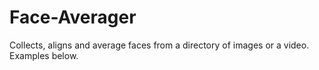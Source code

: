 # Face-Averager
Collects, aligns and average faces from a directory of images or a video. Examples below.
